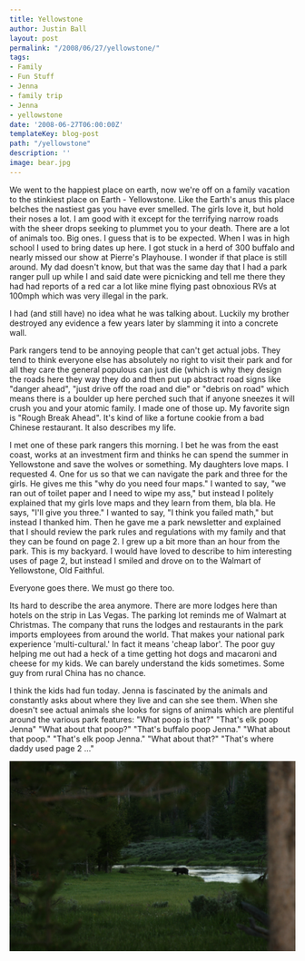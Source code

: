 ```yaml
---
title: Yellowstone
author: Justin Ball
layout: post
permalink: "/2008/06/27/yellowstone/"
tags:
- Family
- Fun Stuff
- Jenna
- family trip
- Jenna
- yellowstone
date: '2008-06-27T06:00:00Z'
templateKey: blog-post
path: "/yellowstone"
description: ''
image: bear.jpg
---
```


We went to the happiest place on earth, now we're off on a family vacation to the stinkiest place on Earth - Yellowstone. Like the Earth's anus this place belches the nastiest gas you have ever smelled. The girls love it, but hold their noses a lot. I am good with it except for the terrifying narrow roads with the sheer drops seeking to plummet you to your death. There are a lot of animals too. Big ones. I guess that is to be expected. When I was in high school I used to bring dates up here. I got stuck in a herd of 300 buffalo and nearly missed our show at Pierre's Playhouse. I wonder if that place is still around. My dad doesn't know, but that was the same day that I had a park ranger pull up while I and said date were picnicking and tell me there they had had reports of a red car a lot like mine flying past obnoxious RVs at 100mph which was very illegal in the park.

I had (and still have) no idea what he was talking about. Luckily my brother destroyed any evidence a few years later by slamming it into a concrete wall.

Park rangers tend to be annoying people that can't get actual jobs. They tend to think everyone else has absolutely no right to visit their park and for all they care the general populous can just die (which is why they design the roads here they way they do and then put up abstract road signs like "danger ahead", "just drive off the road and die" or "debris on road" which means there is a boulder up here perched such that if anyone sneezes it will crush you and your atomic family. I made one of those up. My favorite sign is "Rough Break Ahead". It's kind of like a fortune cookie from a bad Chinese restaurant. It also describes my life.

I met one of these park rangers this morning. I bet he was from the east coast, works at an investment firm and thinks he can spend the summer in Yellowstone and save the wolves or something. My daughters love maps. I requested 4. One for us so that we can navigate the park and three for the girls. He gives me this "why do you need four maps." I wanted to say, "we ran out of toilet paper and I need to wipe my ass," but instead I politely explained that my girls love maps and they learn from them, bla bla. He says, "I'll give you three." I wanted to say, "I think you failed math," but instead I thanked him. Then he gave me a park newsletter and explained that I should review the park rules and regulations with my family and that they can be found on page 2. I grew up a bit more than an hour from the park. This is my backyard. I would have loved to describe to him interesting uses of page 2, but instead I smiled and drove on to the Walmart of Yellowstone, Old Faithful.

Everyone goes there. We must go there too.

Its hard to describe the area anymore. There are more lodges here than hotels on the strip in Las Vegas. The parking lot reminds me of Walmart at Christmas. The company that runs the lodges and restaurants in the park imports employees from around the world. That makes your national park experience 'multi-cultural.' In fact it means 'cheap labor'. The poor guy helping me out had a heck of a time getting hot dogs and macaroni and cheese for my kids. We can barely understand the kids sometimes. Some guy from rural China has no chance.

I think the kids had fun today. Jenna is fascinated by the animals and constantly asks about where they live and can she see them. When she doesn't see actual animals she looks for signs of animals which are plentiful around the various park features:
"What poop is that?"
"That's elk poop Jenna"
"What about that poop?"
"That's buffalo poop Jenna."
"What about that poop."
"That's elk poop Jenna."
"What about that?"
"That's where daddy used page 2 ..."

<img src="bear.jpg" alt="Bear in Yellowstone"/>